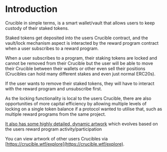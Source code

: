 # Introduction

Crucible in simple terms, is a smart wallet/vault that allows users to keep custody of their staked tokens.

Staked tokens get deposited into the users Crucible contract, and the vault/lock mechanism aspect is interacted by the reward program contract when a user subscribes to a reward program.

When a user subscribes to a program, their staking tokens are locked and cannot be removed from their Crucible but the user will be able to move their Crucible between their wallets or other even sell their positions (Crucibles can hold many different stakes and even just normal ERC20s).

If the user wants to remove their staked tokens, they will have to interact with the reward program and unsubscribe first.

As the locking functionality is local to the users Crucible, there are also opportunities of more capital efficiency by allowing multiple levels of locking on a single token balance if a protocol wanted to utilise that, such as multiple reward programs from the same project.

[It also has some highly detailed, dynamic artwork](../guides/artwork-of-the-crucible.md) which evolves based on the users reward program activity/participation

You can view artwork of other users Crucibles via [https://crucible.wtf/explore](https://crucible.wtf/explore).
